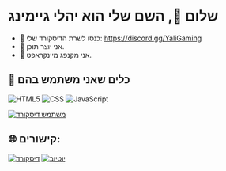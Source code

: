 # שלום 👋, השם שלי הוא יהלי גיימינג
- 📱 כנסו לשרת הדיסקורד שלי: https://discord.gg/YaliGaming
- 🎥 אני יוצר תוכן.
- 🤖 אני מקנפג מיינקראפט.

## 🔧 כלים שאני משתמש בהם
![HTML5](https://img.shields.io/badge/-HTML5-black?style=flat-square&logo=html5)
![CSS](https://img.shields.io/badge/-CSS-black?style=flat-square&logo=css3)
![JavaScript](https://img.shields.io/badge/-JavaScript-black?style=flat-square&logo=javascript)

[![משתמש דיסקורד](https://lanyard.cnrad.dev/api/740548465737596998)](https://discord.com/users/740548465737596998)

## 🌐 קישורים:
[![דיסקורד](https://img.shields.io/badge/Discord-%237289DA.svg?logo=discord&logoColor=white)](https://web.yaligaming.com/discord) [![יוטיוב](https://img.shields.io/badge/YouTube-%23FF0000.svg?logo=YouTube&logoColor=white)](https://www.youtube.com/@YaliGaming) 
